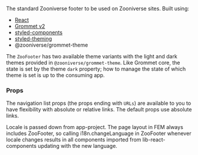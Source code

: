 The standard Zooniverse footer to be used on Zooniverse sites. Built using:

- [React](http://reactjs.org/)
- [Grommet v2](https://v2.grommet.io/components)
- [styled-components](https://www.styled-components.com/)
- [styled-theming](https://github.com/styled-components/styled-theming)
- @zooniverse/grommet-theme

The `ZooFooter` has two available theme variants with the light and dark themes provided in `@zooniverse/grommet-theme`. Like Grommet core, the state is set by the theme `dark` property; how to manage the state of which theme is set is up to the consuming app.

### Props

The navigation list props (the props ending with `URLs`) are available to you to have flexibility with absolute or relative links. The default props use absolute links.

Locale is passed down from app-project. The page layout in FEM always includes ZooFooter, so calling i18n.changeLanguage in ZooFooter whenever locale changes results in all components imported from lib-react-components updating with the new language.
